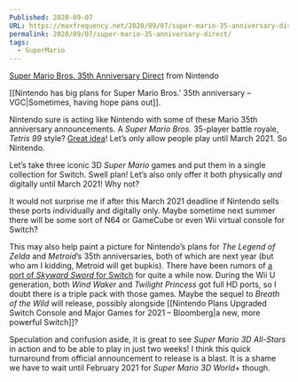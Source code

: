 ```yaml
---
Published: 2020-09-07
URL: https://maxfrequency.net/2020/09/07/super-mario-35-anniversary-direct/
permalink: 2020/09/07/super-mario-35-anniversary-direct/
tags:
  - SuperMario
---
```

[Super Mario Bros. 35th Anniversary Direct](https://www.youtube.com/watch?v=s_UcjEq2Dgk&t=1s) from Nintendo

[[Nintendo has big plans for Super Mario Bros.’ 35th anniversary – VGC|Sometimes, having hope pans out]].

Nintendo sure is acting like Nintendo with some of these Mario 35th anniversary announcements. A *Super Mario Bros.* 35-player battle royale, *Tetris 99* style? [Great idea](https://comicbook.com/gaming/news/super-mario-battle-royale-game-shut-down/)! Let’s only allow people play until March 2021. So Nintendo.

Let’s take three iconic 3D *Super Mario* games and put them in a single collection for Switch. Swell plan! Let’s also only offer it both physically *and* digitally until March 2021! Why not?

It would not surprise me if after this March 2021 deadline if Nintendo sells these ports individually and digitally only. Maybe sometime next summer there will be some sort of N64 or GameCube or even Wii virtual console for Switch?

This may also help paint a picture for Nintendo’s plans for *The Legend of Zelda* and *Metroid*’s 35th anniversaries, both of which are next year (but who am I kidding, Metroid will get bupkis). There have been rumors of [a port of *Skyward Sword* for Switch](https://www.ign.com/articles/zelda-skyward-sword-nintendo-switch-port-leak-amazon) for quite a while now. During the Wii U generation, both *Wind Waker* and *Twilight Princess* got full HD ports, so I doubt there is a triple pack with those games. Maybe the sequel to *Breath of the Wild* will release, possibly alongside [[Nintendo Plans Upgraded Switch Console and Major Games for 2021 – Bloomberg|a new, more powerful Switch]]?

Speculation and confusion aside, it is great to see *Super Mario 3D All-Stars* in action and to be able to play in just two weeks! I think this quick turnaround from official announcement to release is a blast. It is a shame we have to wait until February 2021 for *Super Mario 3D World*+ though.